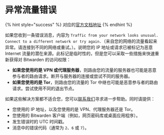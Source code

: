 # 异常流量错误

{% hint style="success" %}
对应的[官方文档地址](https://bitwarden.com/help/unusual-traffic-error/)
{% endhint %}

如果您收到一条错误消息，内容为 `Traffic from your network looks unusual. Connect to a different network or try again.`（来自您的网络的流量看起来异常。请连接到不同的网络或重试。）。说明您的 IP 地址或请求已被标记为恶意 Internet 流量的潜在来源。此标记是临时性的，但是您可以采取一些措施来快速重新获得对 Bitwarden 的访问权限：

* **如果您使用的是 VPN 或代理服务器**，则路由您的流量的服务器也可能是恶意参与者的路由请求。断开与服务器的连接或尝试不同的服务器。
* **如果您使用的是 Tor**，则路由您的流量的 Tor 中继也可能是恶意参与者的路由请求。尝试使用不同的退出节点。

如果这些解决方案都不适合您，您可以[联系我们](https://bitwarden.com/contact/)寻求进一步帮助。同时请提供：

* 您使用的 IP 地址，以及您使用的是 VPN、代理服务器还是 Tor。
* 您使用的 Bitwarden 客户端（例如，网页密码库或桌面应用程序）。
* 发生错误时的 UTC 时间戳。
* 消息中的错误代码（通常为 `2`、`6` 或 `7`）。
